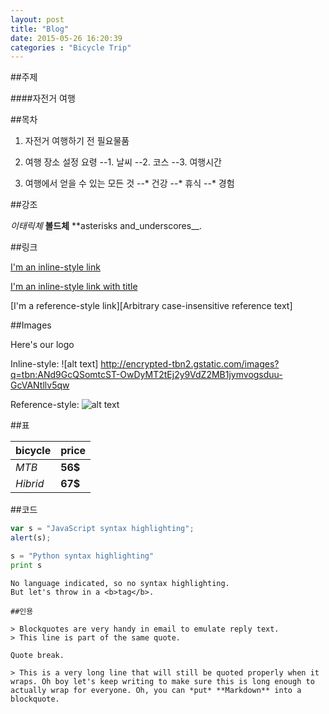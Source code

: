 ```yaml
---
layout: post
title: "Blog"
date: 2015-05-26 16:20:39
categories : "Bicycle Trip"
---
```


##주제

####자전거 여행

##목차

1. 자전거 여행하기 전 필요물품

2. 여행 장소 설정 요령
 --1. 날씨
 --2. 코스
 --3. 여행시간

3. 여행에서 얻을 수 있는 모든 것
 --* 건강
 --* 휴식
 --* 경험

##강조

*이태릭체* 
**볼드체**
**asterisks and_underscores__.

##링크

[I'm an inline-style link](http://www.google.com)

[I'm an inline-style link with title](http://www.naver.com "Naver's Homepage")

[I'm a reference-style link][Arbitrary case-insensitive reference text]

##Images

Here's our logo

Inline-style:
![alt text] http://encrypted-tbn2.gstatic.com/images?q=tbn:ANd9GcQSomtcST-OwDyMT2tEj2y9VdZ2MB1jymvogsduu-GcVANtllv5qw

Reference-style:
![alt text][logo]

[logo]: http://encrypted-tbn0.gstatic.com/images?q=tbn:ANd9GcQR-CKgn14kVNEfZDDLaYtSi6uCR5SpkLG_6d9DPQlp3ZKTkX9ccA

##표

bicycle | price
---|---
*MTB* | **56$**
*Hibrid* | **67$**

##코드

```javascript
var s = "JavaScript syntax highlighting";
alert(s);
```

```python
s = "Python syntax highlighting"
print s
```

```
No language indicated, so no syntax highlighting.
But let's throw in a <b>tag</b>.

##인용

> Blockquotes are very handy in email to emulate reply text.
> This line is part of the same quote.

Quote break.

> This is a very long line that will still be quoted properly when it wraps. Oh boy let's keep writing to make sure this is long enough to actually wrap for everyone. Oh, you can *put* **Markdown** into a blockquote.


